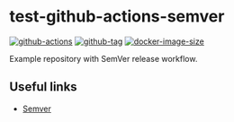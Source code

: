 # test-github-actions-semver

[![github-actions](https://github.com/leojonathanoh/test-github-actions-semver/workflows/ci-master-pr/badge.svg)](https://github.com/leojonathanoh/test-github-actions-semver/actions)
[![github-tag](https://img.shields.io/github/tag/leojonathanoh/test-github-actions)](https://github.com/leojonathanoh/test-github-actions-semver/releases/)
[![docker-image-size](https://img.shields.io/docker/image-size/leojonathanoh/test-github-actions-semver/latest)](https://hub.docker.com/r/leojonathanoh/test-github-actions)

Example repository with SemVer release workflow.

## Useful links

- [Semver](https://semver.org/)

